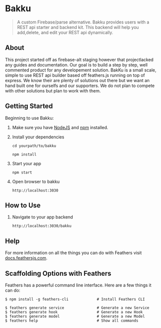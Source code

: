 # Bakku

> A custom Firebase/parse alternative. Bakku provides users with a REST api starter and backend kit. This backend will help you add,delete, and edit your REST api dynamically. 

## About

This project started off as firebase-alt staging however that projectlacked any guides and documentation. Our goal is to build a step by step, well commented product for any developement solution. BakKu is a small scale, simple to use REST api builder based off feathers.js running on top of express. We know their are plenty of solutions out there but we want an hand built one for ourselfs and our supporters. We do not plan to compete with other solutions but plan to work with them. 

## Getting Started

Beginning to use Bakku: 

1. Make sure you have [NodeJS](https://nodejs.org/) and [npm](https://www.npmjs.com/) installed.
2. Install your dependencies

    ```
    cd yourpath/to/bakku
    ```
    ```
    npm install
    ```

3. Start your app

    ```
    npm start
    ```
4. Open browser to bakku

	```
    http://localhost:3030
    ```

## How to Use

1. Navigate to your app backend
	
	```
    http://localhost:3030/bakku
    ```

## Help

For more information on all the things you can do with Feathers visit [docs.feathersjs.com](http://docs.feathersjs.com).


## Scaffolding Options with Feathers

Feathers has a powerful command line interface. 
Here are a few things it can do:

```
$ npm install -g feathers-cli             # Install Feathers CLI

$ feathers generate service               # Generate a new Service
$ feathers generate hook                  # Generate a new Hook
$ feathers generate model                 # Generate a new Model
$ feathers help                           # Show all commands
```
